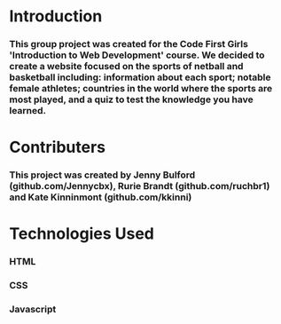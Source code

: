 # Introduction

### This group project was created for the Code First Girls 'Introduction to Web Development' course. We decided to create a website focused on the sports of netball and basketball including: information about each sport; notable female athletes; countries in the world where the sports are most played, and a quiz to test the knowledge you have learned.

# Contributers

### This project was created by Jenny Bulford (github.com/Jennycbx), Rurie Brandt (github.com/ruchbr1) and Kate Kinninmont (github.com/kkinni)

# Technologies Used

### HTML
### CSS
### Javascript